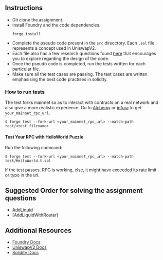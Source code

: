 ## Instructions
- Git clone the assignment.
- Install Foundry and the code dependencies.
  ```shell
  forge install
  ```
- Complete the pseudo code present in the `src` direcctory. Each `.sol` file represents a concept used in UniswapV2.
- Each file also has a few research questions found [here](./Research%20Questions.md) that encourages you to explore regarding the design of the code.
- Once the pseudo code is completed, run the tests written for each particular file.
- Make sure all the test cases are passing. The test cases are written emphasising the best code practises in solidity.

### How to run tests

The test forks mainnet so as to interact with contracts on a real network and also give a more realistic experience. Go to [Alchemy](https://alchemy.com) or [infura](https:/infura.io) 
to get `your_mainnet_rpc_url`.
```shell
$ forge test --fork-url <your_mainnet_rpc_url> --match-path test/<test_filename> 
```

#### Test Your RPC with HelloWorld Puzzle

Run the following command:
```shell
$ forge test --fork-url <your_mainnet_rpc_url> --match-path test/HelloWorld.t.sol
```
If the test passes, RPC is working, else, it might have exceeded its rate limit or typo in the url.

## Suggested Order for solving the assignment questions
- [AddLiquid](./src/AddLiquid.sol)
- [AddLiquidWithRouter]

## Additional Resources
- [Foundry Docs](https://book.getfoundry.sh/)
- [UniswapV2 Docs](https://docs.uniswap.org/contracts/v2/overview)
- [Solidity Docs](https://soliditylang.org/)